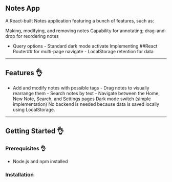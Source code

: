 ## Notes App

A React-built Notes application featuring a bunch of features, such as:

Making, modifying, and removing notes
Capability for annotating; drag-and-drop for reordering notes

- Query options - Standard dark mode activate
Implementing ##React Router## for multi-page navigate - LocalStorage retention for data
---



## Features 👌

- Add and modify notes with possible tags - Drag notes to visually rearrange them - Search notes by text - Navigate between the Home, New Note, Search, and Settings pages
Dark mode switch (simple implementation)
No backend is needed because data is saved locally using LocalStorage.

---

## Getting Started 👌

### Prerequisites 👌

- Node.js and npm installed

### Installation
